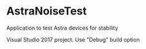 # AstraNoiseTest
Application to test Astra devices for stability

Visual Studio 2017 project. Use "Debug" build option
